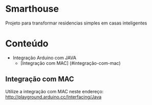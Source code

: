 # Smarthouse
Projeto para transformar residencias simples em casas inteligentes

# Conteúdo
- Integração Arduino com JAVA
  - [Integração com MAC] (#integração-com-mac)

## Integração com MAC
Utilize a integração com MAC neste endereço: http://playground.arduino.cc/Interfacing/Java